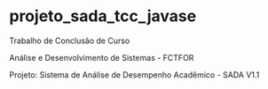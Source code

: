 projeto_sada_tcc_javase
=======================
Trabalho de Conclusão de Curso

Análise e Desenvolvimento de Sistemas - FCTFOR

Projeto:
Sistema de Análise de Desempenho Acadêmico - SADA V1.1

